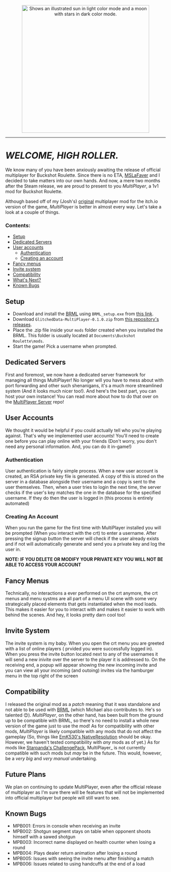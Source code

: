 <p align="center">
  <picture>
    <source media="(prefers-color-scheme: dark)" srcset="https://github.com/j-trueman/MultiPlayer/assets/82833724/efa40489-11e3-41ca-bc73-731a4bb3007e" width='400px'>
    <img alt="Shows an illustrated sun in light color mode and a moon with stars in dark color mode." src="https://github.com/j-trueman/MultiplayerClient/assets/82833724/4d29ab28-9e70-49d6-8963-bcfc532ace9c" width='400px'>
  </picture>
</p>

---

# _WELCOME, HIGH ROLLER._

We know many of you have been anxiously awaiting the release of official multiplayer for Buckshot Roulette. Since there is no ETA, [MSLaFaver](https://github.com/MSLaFaver/) and I decided to take matters into our own hands. And now, a mere two months after the Steam release, we are proud to present to you _MultiPlayer_, a 1v1 mod for Buckshot Roulette. 

Although based off of my (Josh's) [original](https://github.com/j-trueman/BuckshotRouletteMultiplayer) multiplayer mod for the itch.io version of the game, _MultiPlayer_ is better in almost every way. Let's take a look at a couple of things.

### Contents:
- [Setup](#setup)
- [Dedicated Servers](#dedicated-servers)
- [User accounts](#user-accounts)
  - [Authentication](#authentication)
  - [Creating an account](#creating-an-account)
- [Fancy menus](#fancy-menus)
- [Invite system](#invite-system)
- [Compatibility](#compatibility)
- [What's Next?](#future-plans)
- [Known Bugs](#known-bugs)

## Setup

* Download and install the [BRML](https://github.com/AGO061/BuckshotRouletteModLoader) using `BRML_setup.exe` from [this link](https://github.com/AGO061/BuckshotRouletteModLoader/releases/latest).
* Download `GlitchedData-MultiPlayer-0.1.0.zip` from [this repository's releases](https://github.com/j-trueman/MultiplayerClient/releases/latest).
* Place the .zip file inside your `mods` folder created when you installed the BRML. This folder is usually located at `Documents\Buckshot Roulette\mods`.
* Start the game! Pick a username when prompted.

## Dedicated Servers

First and foremost, we now have a dedicated server framework for managing all things MultiPlayer! No longer will you have to mess about with port forwarding and other such shenanigans, it's a much more streamlined system (And it looks much nicer too!). And here's the best part, you can host your own instance! You can read more about how to do that over on the [MultiPlayer Server](https://www.github.com/j-trueman/MultiplayerServer) repo!

## User Accounts

We thought it would be helpful if you could actually tell who you're playing against. That's why we implemented user accounts! You'll need to create one before you can play online with your friends (Don't worry, you don't need any personal information. And, you can do it in-game!)

### Authentication

User authentication is fairly simple process. When a new user account is created, an RSA private key file is generated. A copy of this is stored on the server in a database alongside their username and a copy is sent to the user themselves. Then, when a user tries to login the next time, the server checks if the user's key matches the one in the database for the specified username. If they do then the user is logged in (this process is entirely automated)

### Creating An Account

When you run the game for the first time with MultiPlayer installed you will be prompted (When you interact with the crt) to enter a username. After pressing the signup button the server will check if the user already exists and if not will automatically generate and send you a private key and log the user in. 

**NOTE: IF YOU DELETE OR MODIFY YOUR PRIVATE KEY YOU WILL NOT BE ABLE TO ACCESS YOUR ACCOUNT**

## Fancy Menus

Technically, no interactions a ever performed on the crt anymore, the crt menus and menu systms are all part of a menu UI scene with some very strategically placed elements that gets instantiated when the mod loads. This makes it easier for you to interact with and makes it easier to work with behind the scenes. And hey, it looks pretty darn cool too!

## Invite System

The invite system is my baby. When you open the crt menu you are greeted with a list of online players ( prvided you were successfully logged in). When you press the invite button located next to any of the usernames it will send a new inivite over the server to the player it is addressed to. On the receiving end, a popup will appear showing the new incoming invite and you can view all your incoming (and outoing) invites via the hamburger menu in the top right of the screen

## Compatibility

I released the original mod as a _patch_ meaning that it was standalone and not able to be used with [BRML](https://github.com/AGO061/BuckshotRouletteModLoader/) (which Michael also contributes to. He's so talented 😊). _MultiPlayer_, on the other hand, has been built from the ground up to be compatible with BRML, so there's no need to install a whole new version of the game just to use the mod! As for compatibility with other mods, _MultiPlayer_ is likely compatible with any mods that do not affect the gameplay (So, things like [EmK530's NativeResolution](https://github.com/EmK530/BRMods/tree/main/BRML/NativeResolution) should be okay. However, we haven't tested compatibility with _any_ mods as of yet.) As for mods like [Starpanda's ChallengePack](https://github.com/StarPandaBeg/ChallengePack), MultiPlayer_ is not currently compatible with such mods but _may_ be in the future. This would, however, be a _very big_ and _very manual_ undertaking.

## Future Plans

We plan on continuing to update MultiPlayer, even after the official release of multiplayer as I'm sure there will be features that will not be implemented into official multiplayer but people will still want to see.

## Known Bugs
* MPB001: Errors in console when receiving an invite
* MPB002: Shotgun segment stays on table when opponent shoots himself with a sawed shotgun
* MPB003: Incorrect name displayed on health counter when losing a round
* MPB004: Plays dealer return animation after losing a round
* MPB005: Issues with seeing the invite menu after finishing a match
* MPB006: Issues related to using handcuffs at the end of a load

